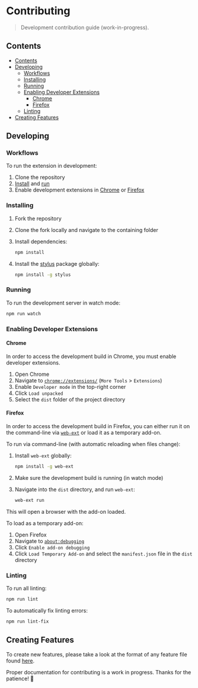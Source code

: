 # Contributing
> Development contribution guide (work-in-progress).

## Contents

- [Contents](#contents)
- [Developing](#developing)
  - [Workflows](#workflows)
  - [Installing](#installing)
  - [Running](#running)
  - [Enabling Developer Extensions](#enabling-developer-extensions)
    - [Chrome](#chrome)
    - [Firefox](#firefox)
  - [Linting](#linting)
- [Creating Features](#creating-features)

## Developing

### Workflows

To run the extension in development:

1. Clone the repository
2. [Install](#installing) and [run](#running)
3. Enable development extensions in [Chrome](#chrome) or [Firefox](#firefox)

### Installing

1. Fork the repository
2. Clone the fork locally and navigate to the containing folder
3. Install dependencies:

    ```sh
    npm install
    ```

4. Install the [stylus](https://www.npmjs.com/package/stylus) package globally:

    ```sh
    npm install -g stylus
    ```

### Running

To run the development server in watch mode:

```sh
npm run watch
```

### Enabling Developer Extensions

#### Chrome

In order to access the development build in Chrome, you must enable developer extensions.

1. Open Chrome
1. Navigate to [`chrome://extensions/`](chrome://extensions/) (`More Tools` > `Extensions`)
1. Enable `Developer mode` in the top-right corner
1. Click `Load unpacked`
1. Select the `dist` folder of the project directory

#### Firefox

In order to access the development build in Firefox, you can either run it on the command-line via [`web-ext`](https://developer.mozilla.org/en-US/docs/Mozilla/Add-ons/WebExtensions/Getting_started_with_web-ext) or load it as a temporary add-on.

To run via command-line (with automatic reloading when files change):

1. Install `web-ext` globally:

    ```sh
    npm install -g web-ext
    ```

2. Make sure the development build is running (in watch mode)
3. Navigate into the `dist` directory, and run `web-ext`:

    ```sh
    web-ext run
    ```

This will open a browser with the add-on loaded.

To load as a temporary add-on:

1. Open Firefox
1. Navigate to [`about:debugging`](about:debugging)
1. Click `Enable add-on debugging`
1. Click `Load Temporary Add-on` and select the `manifest.json` file in the `dist` directory

### Linting

To run all linting:

```sh
npm run lint
```

To automatically fix linting errors:

```sh
npm run lint-fix
```

## Creating Features

To create new features, please take a look at the format of any feature file found [here](src/features).

Proper documentation for contributing is a work in progress. Thanks for the patience! 🙂
